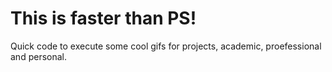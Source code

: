 # This is faster than PS!

Quick code to execute some cool gifs for projects, academic, proefessional and personal. 

